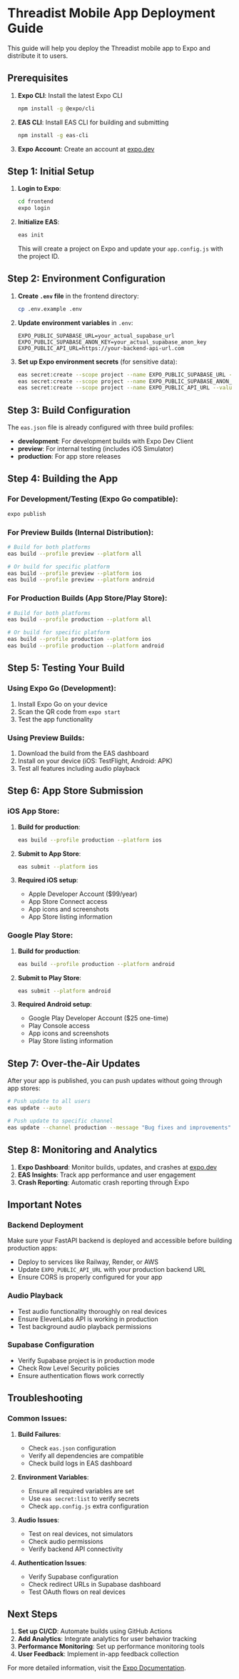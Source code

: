 # Threadist Mobile App Deployment Guide

This guide will help you deploy the Threadist mobile app to Expo and distribute it to users.

## Prerequisites

1. **Expo CLI**: Install the latest Expo CLI
   ```bash
   npm install -g @expo/cli
   ```

2. **EAS CLI**: Install EAS CLI for building and submitting
   ```bash
   npm install -g eas-cli
   ```

3. **Expo Account**: Create an account at [expo.dev](https://expo.dev)

## Step 1: Initial Setup

1. **Login to Expo**:
   ```bash
   cd frontend
   expo login
   ```

2. **Initialize EAS**:
   ```bash
   eas init
   ```
   This will create a project on Expo and update your `app.config.js` with the project ID.

## Step 2: Environment Configuration

1. **Create `.env` file** in the frontend directory:
   ```bash
   cp .env.example .env
   ```

2. **Update environment variables** in `.env`:
   ```
   EXPO_PUBLIC_SUPABASE_URL=your_actual_supabase_url
   EXPO_PUBLIC_SUPABASE_ANON_KEY=your_actual_supabase_anon_key
   EXPO_PUBLIC_API_URL=https://your-backend-api-url.com
   ```

3. **Set up Expo environment secrets** (for sensitive data):
   ```bash
   eas secret:create --scope project --name EXPO_PUBLIC_SUPABASE_URL --value "your_supabase_url"
   eas secret:create --scope project --name EXPO_PUBLIC_SUPABASE_ANON_KEY --value "your_supabase_anon_key"
   eas secret:create --scope project --name EXPO_PUBLIC_API_URL --value "your_backend_url"
   ```

## Step 3: Build Configuration

The `eas.json` file is already configured with three build profiles:

- **development**: For development builds with Expo Dev Client
- **preview**: For internal testing (includes iOS Simulator)
- **production**: For app store releases

## Step 4: Building the App

### For Development/Testing (Expo Go compatible):
```bash
expo publish
```

### For Preview Builds (Internal Distribution):
```bash
# Build for both platforms
eas build --profile preview --platform all

# Or build for specific platform
eas build --profile preview --platform ios
eas build --profile preview --platform android
```

### For Production Builds (App Store/Play Store):
```bash
# Build for both platforms
eas build --profile production --platform all

# Or build for specific platform
eas build --profile production --platform ios
eas build --profile production --platform android
```

## Step 5: Testing Your Build

### Using Expo Go (Development):
1. Install Expo Go on your device
2. Scan the QR code from `expo start`
3. Test the app functionality

### Using Preview Builds:
1. Download the build from the EAS dashboard
2. Install on your device (iOS: TestFlight, Android: APK)
3. Test all features including audio playback

## Step 6: App Store Submission

### iOS App Store:
1. **Build for production**:
   ```bash
   eas build --profile production --platform ios
   ```

2. **Submit to App Store**:
   ```bash
   eas submit --platform ios
   ```

3. **Required iOS setup**:
   - Apple Developer Account ($99/year)
   - App Store Connect access
   - App icons and screenshots
   - App Store listing information

### Google Play Store:
1. **Build for production**:
   ```bash
   eas build --profile production --platform android
   ```

2. **Submit to Play Store**:
   ```bash
   eas submit --platform android
   ```

3. **Required Android setup**:
   - Google Play Developer Account ($25 one-time)
   - Play Console access
   - App icons and screenshots
   - Play Store listing information

## Step 7: Over-the-Air Updates

After your app is published, you can push updates without going through app stores:

```bash
# Push update to all users
eas update --auto

# Push update to specific channel
eas update --channel production --message "Bug fixes and improvements"
```

## Step 8: Monitoring and Analytics

1. **Expo Dashboard**: Monitor builds, updates, and crashes at [expo.dev](https://expo.dev)
2. **EAS Insights**: Track app performance and user engagement
3. **Crash Reporting**: Automatic crash reporting through Expo

## Important Notes

### Backend Deployment
Make sure your FastAPI backend is deployed and accessible before building production apps:
- Deploy to services like Railway, Render, or AWS
- Update `EXPO_PUBLIC_API_URL` with your production backend URL
- Ensure CORS is properly configured for your app

### Audio Playback
- Test audio functionality thoroughly on real devices
- Ensure ElevenLabs API is working in production
- Test background audio playback permissions

### Supabase Configuration
- Verify Supabase project is in production mode
- Check Row Level Security policies
- Ensure authentication flows work correctly

## Troubleshooting

### Common Issues:

1. **Build Failures**:
   - Check `eas.json` configuration
   - Verify all dependencies are compatible
   - Check build logs in EAS dashboard

2. **Environment Variables**:
   - Ensure all required variables are set
   - Use `eas secret:list` to verify secrets
   - Check `app.config.js` extra configuration

3. **Audio Issues**:
   - Test on real devices, not simulators
   - Check audio permissions
   - Verify backend API connectivity

4. **Authentication Issues**:
   - Verify Supabase configuration
   - Check redirect URLs in Supabase dashboard
   - Test OAuth flows on real devices

## Next Steps

1. **Set up CI/CD**: Automate builds using GitHub Actions
2. **Add Analytics**: Integrate analytics for user behavior tracking
3. **Performance Monitoring**: Set up performance monitoring tools
4. **User Feedback**: Implement in-app feedback collection

For more detailed information, visit the [Expo Documentation](https://docs.expo.dev/).